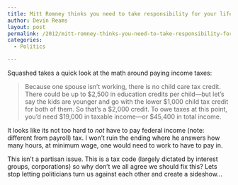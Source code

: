 ```yaml
---
title: Mitt Romney thinks you need to take responsibility for your life
author: Devin Reams
layout: post
permalink: /2012/mitt-romney-thinks-you-need-to-take-responsibility-for-your-life/
categories:
  - Politics

---
```

Squashed takes a quick look at the math around paying income taxes:

> Because one spouse isn’t working, there is no child care tax credit. There could be up to $2,500 in education credits per child—but let’s say the kids are younger and go with the lower $1,000 child tax credit for both of them. So that’s a $2,000 credit. To owe taxes at this point, you’d need $19,000 in taxable income—or $45,400 in total income.

It looks like its not too hard to *not* have to pay federal income (note: different from payroll) tax. I won&#8217;t ruin the ending where he answers how many hours, at minimum wage, one would need to work to have to pay in.

This isn&#8217;t a partisan issue. This is a tax code (largely dictated by interest groups, corporations) so why don&#8217;t we all agree we should fix this? Lets stop letting politicians turn us against each other and create a sideshow&#8230;